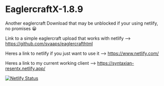 # EaglercraftX-1.8.9
Another eaglercraft Download that may be unblocked if your using netlify, no promises 😀


Link to a simple eaglercraft upload that works with netlify --> https://github.com/svaaps/eaglercrafthtml


Heres a link to netlify if you just want to use it --> https://www.netlify.com/


Heres a link to my current working client --> https://syntaxian-resentx.netlify.app/


[![Netlify Status](https://api.netlify.com/api/v1/badges/ffe0cc6c-fc28-48eb-b45d-937cc7e73092/deploy-status)](https://app.netlify.com/sites/syntaxian-resentx/deploys)

